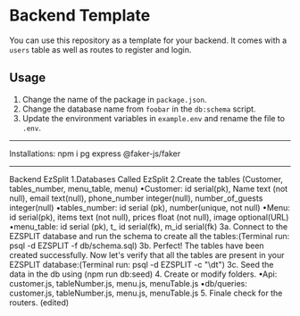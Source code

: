# Backend Template

You can use this repository as a template for your backend. It comes with a `users` table
as well as routes to register and login.

## Usage

1. Change the name of the package in `package.json`.
2. Change the database name from `foobar` in the `db:schema` script.
3. Update the environment variables in `example.env` and rename the file to `.env`.
-------------------

Installations:
npm i pg express @faker-js/faker


--------------
Backend EzSplit
1.Databases Called EzSplit
2.Create the tables (Customer, tables_number, menu_table, menu)
•Customer: id serial(pk), Name text (not null), email text(null), phone_number integer(null), number_of_guests integer(null)
•tables_number: id serial (pk), number(unique, not null)
•Menu: id serial(pk), items text (not null), prices float (not null), image optional(URL)
•menu_table: id serial (pk), t_ id serial(fk), m_id serial(fk)
3a. Connect to the EZSPLIT database and run the schema to create all the tables:(Terminal run: psql -d EZSPLIT -f db/schema.sql)
3b. Perfect! The tables have been created successfully. Now let's verify that all the tables are present in your EZSPLIT database:(Terminal run: psql -d EZSPLIT -c "\dt")
3c. Seed the data in the db using (npm run db:seed)
4. Create or modify folders.
•Api: customer.js, tableNumber.js, menu.js, menuTable.js
•db/queries: customer.js, tableNumber.js, menu.js, menuTable.js
5. Finale check for the routers. (edited) 
